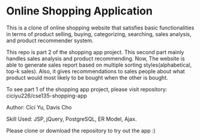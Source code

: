 # Online Shopping Application
This is a clone of online shopping website that satisfies basic functionalities in terms of product selling, buying, categorizing, searching, sales analysis, and  product recommender system.

This repo is part 2 of the shopping app project. This second part mainly handles sales analysis and product recommending. Now, The website is able to generate sales report based on multiple sorting styles(alphabetical, top-k sales). Also, it gives recommendations to sales people about what product would most likely to be bought when the other is bought. 

To see part 1 of the shopping app project, please visit repository: ciciyu226/cse135-shopping-app

Author: Cici Yu, Davis Cho

Skill Used: JSP, jQuery, PostgreSQL, ER Model, Ajax.

Please clone or download the repository to try out the app :)

